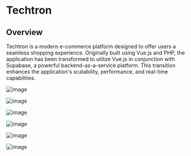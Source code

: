 # Techtron

## Overview
Techtron is a modern e-commerce platform designed to offer users a seamless shopping experience. 
Originally built using Vue.js and PHP, the application has been transformed to utilize Vue.js in conjunction with Supabase, a powerful backend-as-a-service platform. 
This transition enhances the application's scalability, performance, and real-time capabilities.

![image](https://github.com/user-attachments/assets/f99c457e-77de-423f-ba09-a834c4e1050b)

![image](https://github.com/user-attachments/assets/1a035a1a-2f8e-49a9-b023-1ca65d8b13b3)

![image](https://github.com/user-attachments/assets/af58f96b-2ed8-44e2-99f0-5731b508b4c0)

![image](https://github.com/user-attachments/assets/29a4e02d-4d64-414a-b684-74d34d417c83)

![image](https://github.com/user-attachments/assets/098e66c8-a917-4165-a506-e7ff57a80ee5)

![image](https://github.com/user-attachments/assets/c9464a34-45da-4909-a8be-6b1d3896dd5c)
